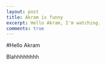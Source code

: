 ```yaml
---
layout: post
title: Akram is funny
excerpt: Hello Akram, I'm watching.
comments: true
---
```



#Hello Akram

Blahhhhhhhh

